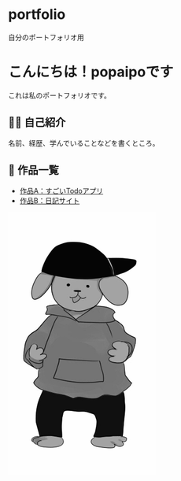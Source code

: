 # portfolio
自分のポートフォリオ用
<!DOCTYPE html> <!-- これはHTMLですよ、っていう宣言 -->
<html lang="ja"> <!-- ページの始まり。日本語のページ -->
<head>
  <meta charset="UTF-8"> <!-- 日本語を正しく表示するための設定 -->
  <meta name="viewport" content="width=device-width, initial-scale=1.0">
  <link rel="stylesheet" href="style.css">
  <title>popaipoのポートフォリオ</title> <!-- タブに表示されるタイトル -->
</head>
<body>
  <h1>こんにちは！popaipoです</h1> <!-- 一番大きな見出し -->
  <p>これは私のポートフォリオです。</p> <!-- 説明の文章 -->

  <h2>🧑‍💻 自己紹介</h2> <!-- セクションの見出し -->
  <p>名前、経歴、学んでいることなどを書くところ。</p>

  <h2>📂 作品一覧</h2>
  <ul> <!-- 箇条書き -->
    <li><a href="https://example.com/todo-app" target="_blank">作品A：すごいTodoアプリ</a></li>
  <li><a href="https://example.com/diary" target="_blank">作品B：日記サイト</a></li>
</ul>
<div class="rapper-cat"></div>
<img src="IMG_0768.jpg" alt="ラッパーねこ" width="300">
</body>
</html>
